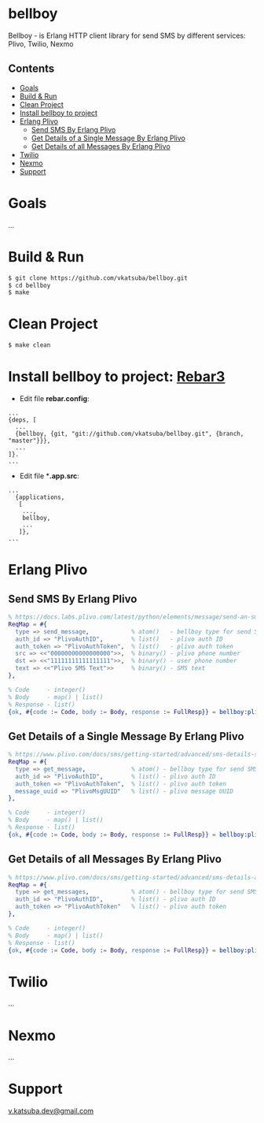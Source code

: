 # bellboy
Bellboy - is Erlang HTTP client library for send SMS by different services: Plivo, Twilio, Nexmo

## Contents
* [Goals](#goals)
* [Build & Run](#build--run)
* [Clean Project](#clean-project)
* [Install bellboy to project](#install-bellboy-to-project-rebar3)
* [Erlang Plivo](#erlang-plivo)
  * [Send SMS By Erlang Plivo](#send-sms-by-erlang-plivo)
  * [Get Details of a Single Message By Erlang Plivo](#get-details-of-a-single-message-by-erlang-plivo)
  * [Get Details of all Messages By Erlang Plivo](#get-details-of-all-messages-by-erlang-plivo)
* [Twilio](#twilio)
* [Nexmo](#nexmo)
* [Support](#support)

# Goals
...

# Build & Run
```sh
$ git clone https://github.com/vkatsuba/bellboy.git
$ cd bellboy
$ make
```
# Clean Project
```sh
$ make clean
```
# Install bellboy to project: [Rebar3](https://www.rebar3.org/)
* Edit file **rebar.config**:
```
...
{deps, [
  ...
  {bellboy, {git, "git://github.com/vkatsuba/bellboy.git", {branch, "master"}}},
  ...
]}.
...
```
* Edit file ***.app.src**:
```
...
  {applications,
   [
    ...,
    bellboy,
    ...
   ]},
...
```

# Erlang Plivo
## Send SMS By Erlang Plivo
```erlang
% https://docs.labs.plivo.com/latest/python/elements/message/send-an-sms
ReqMap = #{
  type => send_message,            % atom()   - bellboy type for send SMS
  auth_id => "PlivoAuthID",        % list()   - plivo auth ID
  auth_token => "PlivoAuthToken",  % list()   - plivo auth token
  src => <<"00000000000000000">>,  % binary() - plivo phone number
  dst => <<"11111111111111111">>,  % binary() - user phone number
  text => <<"Plivo SMS Text">>     % binary() - SMS text
},

% Code     - integer()
% Body     - map() | list()
% Response - list()
{ok, #{code := Code, body := Body, response := FullResp}} = bellboy:plivo(ReqMap).
```

## Get Details of a Single Message By Erlang Plivo
```erlang
% https://www.plivo.com/docs/sms/getting-started/advanced/sms-details-single-message
ReqMap = #{
  type => get_message,             % atom() - bellboy type for send SMS
  auth_id => "PlivoAuthID",        % list() - plivo auth ID
  auth_token => "PlivoAuthToken",  % list() - plivo auth token
  message_uuid => "PlivoMsgUUID"   % list() - plivo message UUID
},

% Code     - integer()
% Body     - map() | list()
% Response - list()
{ok, #{code := Code, body := Body, response := FullResp}} = bellboy:plivo(ReqMap).
```

## Get Details of all Messages By Erlang Plivo
```erlang
% https://www.plivo.com/docs/sms/getting-started/advanced/sms-details-all-messages/
ReqMap = #{
  type => get_messages,            % atom() - bellboy type for send SMS
  auth_id => "PlivoAuthID",        % list() - plivo auth ID
  auth_token => "PlivoAuthToken"   % list() - plivo auth token
},

% Code     - integer()
% Body     - map() | list()
% Response - list()
{ok, #{code := Code, body := Body, response := FullResp}} = bellboy:plivo(ReqMap).
```

# Twilio
...

# Nexmo
...

# Support
v.katsuba.dev@gmail.com
